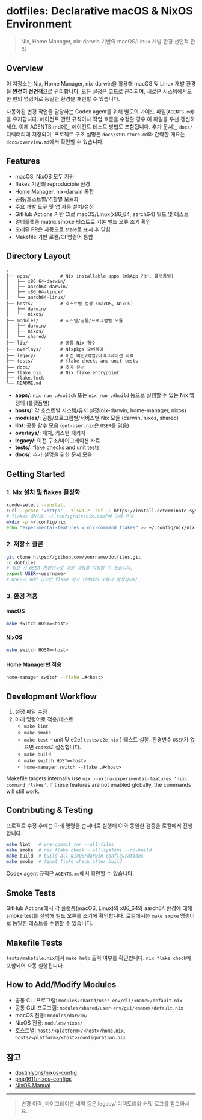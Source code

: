 # dotfiles: Declarative macOS & NixOS Environment

> Nix, Home Manager, nix-darwin 기반의 macOS/Linux 개발 환경 선언적 관리

## Overview

이 저장소는 Nix, Home Manager, nix-darwin을 활용해 macOS 및 Linux 개발 환경을 **완전히 선언적**으로 관리합니다. 모든 설정은 코드로 관리되며, 새로운 시스템에서도 한 번의 명령어로 동일한 환경을 재현할 수 있습니다.

자동화된 변경 작업을 담당하는 Codex agent를 위해 별도의 가이드 파일(`AGENTS.md`)을 유지합니다. 에이전트 관련 규칙이나 작업 흐름을 수정할 경우 이 파일을 우선 갱신하세요. 이제 AGENTS.md에는 에이전트 테스트 방법도 포함됩니다. 추가 문서는 `docs/` 디렉터리에 저장되며, 프로젝트 구조 설명은 `docs/structure.md`와 간략한 개요는 `docs/overview.md`에서 확인할 수 있습니다.

## Features

- macOS, NixOS 모두 지원
- flakes 기반의 reproducible 환경
- Home Manager, nix-darwin 통합
- 공통/호스트별/역할별 모듈화
- 주요 개발 도구 및 앱 자동 설치/설정
- GitHub Actions 기반 CI로 macOS/Linux(x86_64, aarch64) 빌드 및 테스트
- 멀티플랫폼 matrix smoke 테스트로 기본 빌드 오류 조기 확인
- 오래된 PR은 자동으로 stale로 표시 후 닫힘
- Makefile 기반 로컬/CI 명령어 통합

## Directory Layout

```
.
├── apps/           # Nix installable apps (mkApp 기반, 플랫폼별)
│   ├── x86_64-darwin/
│   ├── aarch64-darwin/
│   ├── x86_64-linux/
│   └── aarch64-linux/
├── hosts/          # 호스트별 설정 (macOS, NixOS)
│   ├── darwin/
│   └── nixos/
├── modules/        # 시스템/공통/프로그램별 모듈
│   ├── darwin/
│   ├── nixos/
│   └── shared/
├── lib/            # 공통 Nix 함수
├── overlays/       # Nixpkgs 오버레이
├── legacy/         # 이전 버전/백업/마이그레이션 자료
├── tests/          # flake checks and unit tests
├── docs/           # 추가 문서
├── flake.nix       # Nix flake entrypoint
├── flake.lock
└── README.md
```

- **apps/**: `nix run .#switch` 또는 `nix run .#build` 등으로 실행할 수 있는 Nix 앱 정의 (플랫폼별)
- **hosts/**: 각 호스트별 시스템/유저 설정(nix-darwin, home-manager, nixos)
- **modules/**: 공통/프로그램별/서비스별 Nix 모듈 (darwin, nixos, shared)
- **lib/**: 공통 함수 모음 (`get-user.nix`은 `USER`를 읽음)
- **overlays/**: 패치, 커스텀 패키지
- **legacy/**: 이전 구조/마이그레이션 자료
- **tests/**: flake checks and unit tests
- **docs/**: 추가 설명을 위한 문서 모음

## Getting Started

### 1. Nix 설치 및 flakes 활성화

```sh
xcode-select --install
curl --proto '=https' --tlsv1.2 -sSf -L https://install.determinate.systems/nix | sh -s -- install
# flakes 활성화: ~/.config/nix/nix.conf에 아래 추가
mkdir -p ~/.config/nix
echo "experimental-features = nix-command flakes" >> ~/.config/nix/nix.conf
```

### 2. 저장소 클론

```sh
git clone https://github.com/yourname/dotfiles.git
cd dotfiles
# 필요 시 USER 환경변수로 대상 계정을 지정할 수 있습니다.
export USER=<username>
# USER가 비어 있으면 flake 평가 단계에서 오류가 발생합니다.
```

### 3. 환경 적용

#### macOS

```sh
make switch HOST=<host>
```

#### NixOS

```sh
make switch HOST=<host>
```

#### Home Manager만 적용

```sh
home-manager switch --flake .#<host>
```

## Development Workflow

1. 설정 파일 수정
2. 아래 명령어로 적용/테스트
   - `make lint`
   - `make smoke`
   - `make test` - unit 및 e2e( `tests/e2e.nix` ) 테스트 실행. 환경변수 `USER`가 없으면 `codex`로 설정합니다.
   - `make build`
   - `make switch HOST=<host>`
   - `home-manager switch --flake .#<host>`
   
Makefile targets internally use `nix --extra-experimental-features 'nix-command flakes'`.
If these features are not enabled globally, the commands will still work.

## Contributing & Testing

프로젝트 수정 후에는 아래 명령을 순서대로 실행해 CI와 동일한 검증을 로컬에서 진행합니다.

```sh
make lint   # pre-commit run --all-files
make smoke  # nix flake check --all-systems --no-build
make build  # build all NixOS/darwin configurations
make smoke  # final flake check after build
```

Codex agent 규칙은 `AGENTS.md`에서 확인할 수 있습니다.

## Smoke Tests

GitHub Actions에서 각 플랫폼(macOS, Linux)의 x86_64와 aarch64 환경에 대해 smoke test를 실행해 빌드 오류를 조기에 확인합니다. 로컬에서는 `make smoke` 명령어로 동일한 테스트를 수행할 수 있습니다.

## Makefile Tests

`tests/makefile.nix`에서 `make help` 출력 여부를 확인합니다. `nix flake check`에 포함되어 자동 실행됩니다.

## How to Add/Modify Modules

- 공통 CLI 프로그램: `modules/shared/user-env/cli/<name>/default.nix`
- 공통 GUI 프로그램: `modules/shared/user-env/gui/<name>/default.nix`
- macOS 전용: `modules/darwin/`
- NixOS 전용: `modules/nixos/`
- 호스트별: `hosts/<platform>/<host>/home.nix`, `hosts/<platform>/<host>/configuration.nix`

## 참고

- [dustinlyons/nixos-config](https://github.com/dustinlyons/nixos-config)
- [phip1611/nixos-configs](https://github.com/phip1611/nixos-configs)
- [NixOS Manual](https://nixos.org/manual/nixos/stable/)

---

> 변경 이력, 마이그레이션 내역 등은 legacy/ 디렉토리와 커밋 로그를 참고하세요.

